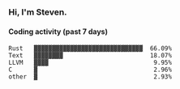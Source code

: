 ### Hi, I'm Steven.

#### Coding activity (past 7 days)
```
Rust   ▓▓▓▓▓▓▓▓▓▓▓▓▓▓▓▓▓▓▓▓▓▓▓▓▓▓▓▓▓▓  66.09%
Text   ▓▓▓▓▓▓▓▓                        18.07%
LLVM   ▓▓▓▓                             9.95%
C      ▓                                2.96%
other  ▓                                2.93%
```
